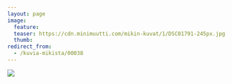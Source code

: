 ```yaml
---
layout: page
image:
  feature:
  teaser: https://cdn.minimuutti.com/mikin-kuvat/1/DSC01791-245px.jpg
  thumb:
redirect_from:
  - /kuvia-mikista/00038
---
```


![](https://cdn.minimuutti.com/mikin-kuvat/1/DSC01791-800px.jpg)

